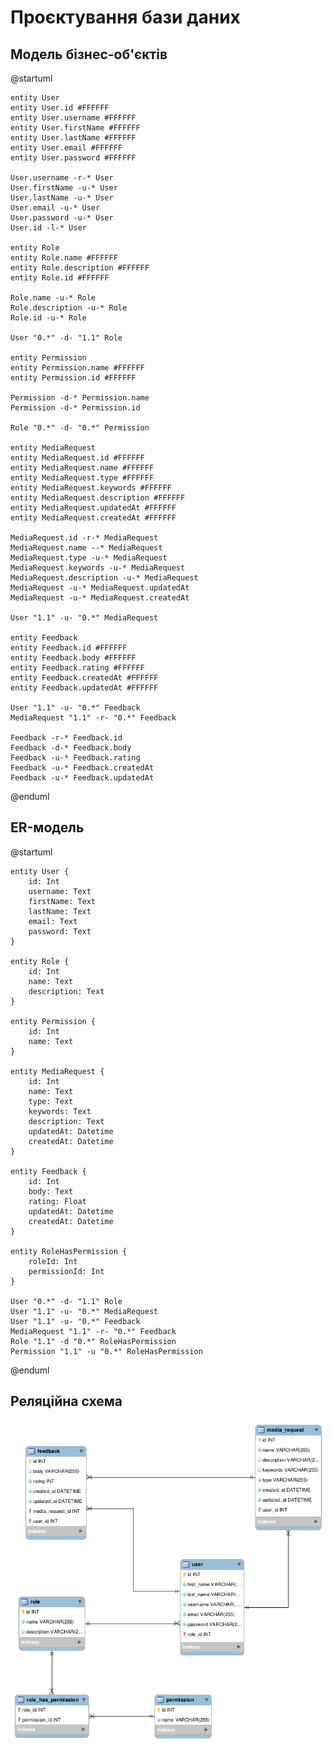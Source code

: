 # Проєктування бази даних

## Модель бізнес-об'єктів

@startuml

    entity User
    entity User.id #FFFFFF
    entity User.username #FFFFFF
    entity User.firstName #FFFFFF
    entity User.lastName #FFFFFF
    entity User.email #FFFFFF
    entity User.password #FFFFFF

    User.username -r-* User
    User.firstName -u-* User
    User.lastName -u-* User
    User.email -u-* User
    User.password -u-* User
    User.id -l-* User

    entity Role
    entity Role.name #FFFFFF
    entity Role.description #FFFFFF
    entity Role.id #FFFFFF

    Role.name -u-* Role
    Role.description -u-* Role
    Role.id -u-* Role

    User "0.*" -d- "1.1" Role

    entity Permission
    entity Permission.name #FFFFFF
    entity Permission.id #FFFFFF

    Permission -d-* Permission.name
    Permission -d-* Permission.id

    Role "0.*" -d- "0.*" Permission

    entity MediaRequest
    entity MediaRequest.id #FFFFFF
    entity MediaRequest.name #FFFFFF
    entity MediaRequest.type #FFFFFF
    entity MediaRequest.keywords #FFFFFF
    entity MediaRequest.description #FFFFFF
    entity MediaRequest.updatedAt #FFFFFF
    entity MediaRequest.createdAt #FFFFFF

    MediaRequest.id -r-* MediaRequest
    MediaRequest.name --* MediaRequest
    MediaRequest.type -u-* MediaRequest
    MediaRequest.keywords -u-* MediaRequest
    MediaRequest.description -u-* MediaRequest
    MediaRequest -u-* MediaRequest.updatedAt
    MediaRequest -u-* MediaRequest.createdAt

    User "1.1" -u- "0.*" MediaRequest

    entity Feedback
    entity Feedback.id #FFFFFF
    entity Feedback.body #FFFFFF
    entity Feedback.rating #FFFFFF
    entity Feedback.createdAt #FFFFFF
    entity Feedback.updatedAt #FFFFFF

    User "1.1" -u- "0.*" Feedback
    MediaRequest "1.1" -r- "0.*" Feedback

    Feedback -r-* Feedback.id
    Feedback -d-* Feedback.body
    Feedback -u-* Feedback.rating
    Feedback -u-* Feedback.createdAt
    Feedback -u-* Feedback.updatedAt

@enduml

## ER-модель

@startuml

    entity User {
        id: Int
        username: Text
        firstName: Text
        lastName: Text
        email: Text
        password: Text
    }

    entity Role {
        id: Int
        name: Text
        description: Text
    }

    entity Permission {
        id: Int
        name: Text
    }

    entity MediaRequest {
        id: Int
        name: Text
        type: Text
        keywords: Text
        description: Text
        updatedAt: Datetime
        createdAt: Datetime
    }

    entity Feedback {
        id: Int
        body: Text
        rating: Float
        updatedAt: Datetime
        createdAt: Datetime
    }

    entity RoleHasPermission {
        roleId: Int
        permissionId: Int
    }

    User "0.*" -d- "1.1" Role
    User "1.1" -u- "0.*" MediaRequest
    User "1.1" -u- "0.*" Feedback
    MediaRequest "1.1" -r- "0.*" Feedback
    Role "1.1" -d "0.*" RoleHasPermission
    Permission "1.1" -u "0.*" RoleHasPermission

@enduml

## Реляційна схема

<p align="center">
  <img src="./media/relationalSchema.png" width="600">
</p>